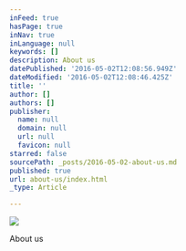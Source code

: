 ```yaml
---
inFeed: true
hasPage: true
inNav: true
inLanguage: null
keywords: []
description: About us
datePublished: '2016-05-02T12:08:56.949Z'
dateModified: '2016-05-02T12:08:46.425Z'
title: ''
author: []
authors: []
publisher:
  name: null
  domain: null
  url: null
  favicon: null
starred: false
sourcePath: _posts/2016-05-02-about-us.md
published: true
url: about-us/index.html
_type: Article

---
```

![](https://the-grid-user-content.s3-us-west-2.amazonaws.com/9a0a8108-1dc0-4c3d-ad2c-44a4662c89c4.jpg)

About us